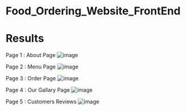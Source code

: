 # Food_Ordering_Website_FrontEnd
 
# Results

Page 1 : About Page
![image](https://github.com/devdasamale/Food_Ordering_Website_FrontEnd/assets/100094659/62ec5681-1e33-4d59-a756-db1077e95e1f)


Page 2 : Menu Page
![image](https://github.com/devdasamale/Food_Ordering_Website_FrontEnd/assets/100094659/e7990ea9-cabf-43ff-8dac-a1f9a0b3519f)


Page 3 : Order Page
![image](https://github.com/devdasamale/Food_Ordering_Website_FrontEnd/assets/100094659/1e85ed1a-0e12-4aa4-86ad-69913c1c9bc0)


Page 4 : Our Gallary Page
![image](https://github.com/devdasamale/Food_Ordering_Website_FrontEnd/assets/100094659/111c5bc7-6476-4d71-ace5-4c261e677dcf)


Page 5 : Customers Reviews
![image](https://github.com/devdasamale/Food_Ordering_Website_FrontEnd/assets/100094659/7f4ca449-1c93-409c-9508-87a30ae72e00)




